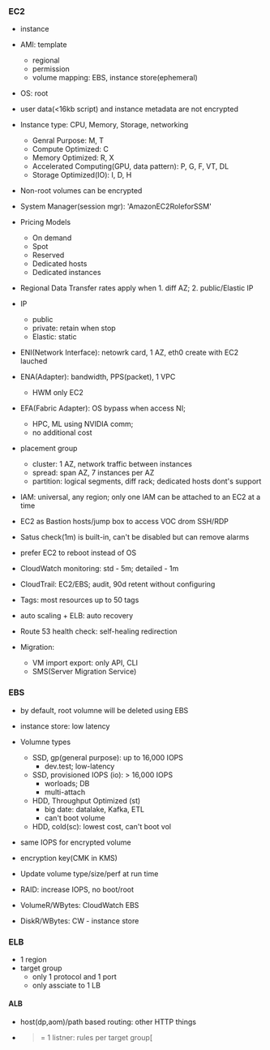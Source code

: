 ### EC2
- instance
- AMI: template
  -  regional
  -  permission
  -  volume mapping: EBS, instance store(ephemeral)
- OS: root
- user data(<16kb script) and instance metadata are not encrypted
- Instance type: CPU, Memory, Storage, networking
  - Genral Purpose: M, T
  - Compute Optimized: C
  - Memory Optimized: R, X
  - Accelerated Computing(GPU, data pattern): P, G, F, VT, DL
  - Storage Optimized(IO): I, D, H
- Non-root volumes can be encrypted
- System Manager(session mgr): 'AmazonEC2RoleforSSM'

- Pricing Models
  - On demand
  - Spot
  - Reserved
  - Dedicated hosts
  - Dedicated instances

- Regional Data Transfer rates apply when 1. diff AZ; 2. public/Elastic IP
- IP
  - public
  - private: retain when stop
  - Elastic: static

- ENI(Network Interface): netowrk card, 1 AZ, eth0 create with EC2 lauched
- ENA(Adapter): bandwidth, PPS(packet), 1 VPC
  - HWM only EC2
- EFA(Fabric Adapter): OS bypass when access NI; 
  - HPC, ML using NVIDIA comm; 
  - no additional cost
- placement group
  - cluster: 1 AZ, network traffic between instances
  - spread: span AZ, 7 instances per AZ
  - partition: logical segments, diff rack; dedicated hosts dont's support
- IAM: universal, any region; only one IAM can be attached to an EC2 at a time
- EC2 as Bastion hosts/jump box to access VOC drom SSH/RDP
- Satus check(1m) is built-in, can't be disabled but can remove alarms
- prefer EC2 to reboot instead of OS
- CloudWatch monitoring: std - 5m; detailed - 1m

- CloudTrail: EC2/EBS; audit, 90d retent without configuring
- Tags:  most resources up to 50 tags
- auto scaling + ELB: auto recovery
- Route 53 health check: self-healing redirection
- Migration:
  - VM import export: only API, CLI
  - SMS(Server Migration Service)

### EBS
- by default, root volumne will be deleted using EBS
- instance store: low latency
- Volumne types
  - SSD, gp(general purpose): up to 16,000 IOPS
    - dev.test; low-latency
  - SSD, provisioned IOPS (io): > 16,000 IOPS
    - worloads; DB 
    - multi-attach
  - HDD, Throughput Optimized (st)
    - big date: datalake, Kafka, ETL
    - can't boot volume
  - HDD, cold(sc): lowest cost, can't boot vol


- same IOPS for encrypted volume
- encryption key(CMK in KMS)
- Update volume type/size/perf at run time
- RAID: increase IOPS, no boot/root
- VolumeR/WBytes: CloudWatch EBS
- DiskR/WBytes: CW - instance store  

### ELB
- 1 region
- target group
  - only 1 protocol and 1 port
  - only assciate to 1 LB

#### ALB
- host(dp,aom)/path based routing: other HTTP things
- >= 1 listner: rules per target group[




